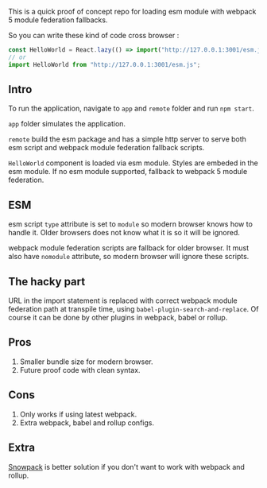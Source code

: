 This is a quick proof of concept repo for loading esm module with webpack 5 module federation fallbacks.

So you can write these kind of code cross browser :

```javascript
const HelloWorld = React.lazy(() => import("http://127.0.0.1:3001/esm.js"));
// or
import HelloWorld from "http://127.0.0.1:3001/esm.js";
```

## Intro

To run the application, navigate to `app` and `remote` folder and run `npm start`.

`app` folder simulates the application.

`remote` build the esm package and has a simple http server to serve both esm script and webpack module federation fallback scripts.

`HelloWorld` component is loaded via esm module. Styles are embeded in the esm module. If no esm module supported, fallback to webpack 5 module federation.

## ESM

esm script `type` attribute is set to `module` so modern browser knows how to handle it. Older browsers does not know what it is so it will be ignored.

webpack module federation scripts are fallback for older browser. It must also have `nomodule` attribute, so modern browser will ignore these scripts.

## The hacky part

URL in the import statement is replaced with correct webpack module federation path at transpile time, using `babel-plugin-search-and-replace`. Of course it can be done by other plugins in webpack, babel or rollup.

## Pros

1. Smaller bundle size for modern browser.
2. Future proof code with clean syntax.

## Cons

1. Only works if using latest webpack.
2. Extra webpack, babel and rollup configs.

## Extra

[Snowpack](https://www.snowpack.dev/) is better solution if you don't want to work with webpack and rollup.
